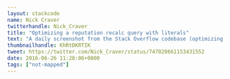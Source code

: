 ```yaml
---
layout: stackcode
name: Nick Craver
twitterhandle: Nick_Craver
title: "Optimizing a reputation recalc query with literals"
text: "A daily screenshot from the Stack Overflow codebase (optimizing a reputation recalc query with literals). "
thumbnailhandle: KhRtDKRTIK
tweet: https://twitter.com/Nick_Craver/status/747028661153431552
date: 2016-06-26 11:28:06+0000
tags: ["not-mapped"]
---
```

